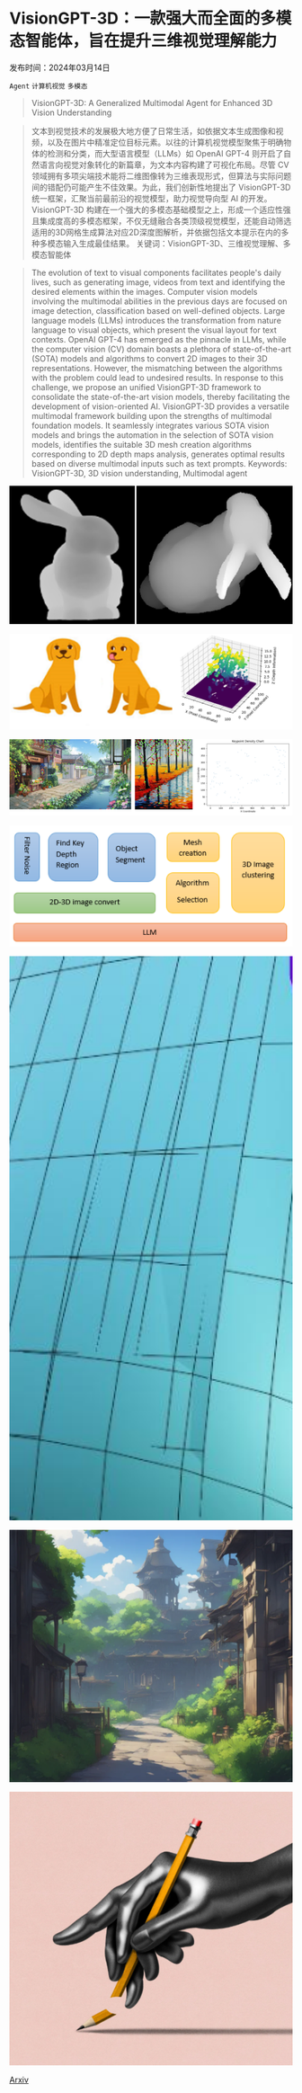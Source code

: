 # VisionGPT-3D：一款强大而全面的多模态智能体，旨在提升三维视觉理解能力

发布时间：2024年03月14日

`Agent` `计算机视觉` `多模态`

> VisionGPT-3D: A Generalized Multimodal Agent for Enhanced 3D Vision Understanding

> 文本到视觉技术的发展极大地方便了日常生活，如依据文本生成图像和视频，以及在图片中精准定位目标元素。以往的计算机视觉模型聚焦于明确物体的检测和分类，而大型语言模型（LLMs）如 OpenAI GPT-4 则开启了自然语言向视觉对象转化的新篇章，为文本内容构建了可视化布局。尽管 CV 领域拥有多项尖端技术能将二维图像转为三维表现形式，但算法与实际问题间的错配仍可能产生不佳效果。为此，我们创新性地提出了 VisionGPT-3D 统一框架，汇聚当前最前沿的视觉模型，助力视觉导向型 AI 的开发。VisionGPT-3D 构建在一个强大的多模态基础模型之上，形成一个适应性强且集成度高的多模态框架，不仅无缝融合各类顶级视觉模型，还能自动筛选适用的3D网格生成算法对应2D深度图解析，并依据包括文本提示在内的多种多模态输入生成最佳结果。  关键词：VisionGPT-3D、三维视觉理解、多模态智能体

> The evolution of text to visual components facilitates people's daily lives, such as generating image, videos from text and identifying the desired elements within the images. Computer vision models involving the multimodal abilities in the previous days are focused on image detection, classification based on well-defined objects. Large language models (LLMs) introduces the transformation from nature language to visual objects, which present the visual layout for text contexts. OpenAI GPT-4 has emerged as the pinnacle in LLMs, while the computer vision (CV) domain boasts a plethora of state-of-the-art (SOTA) models and algorithms to convert 2D images to their 3D representations. However, the mismatching between the algorithms with the problem could lead to undesired results. In response to this challenge, we propose an unified VisionGPT-3D framework to consolidate the state-of-the-art vision models, thereby facilitating the development of vision-oriented AI. VisionGPT-3D provides a versatile multimodal framework building upon the strengths of multimodal foundation models. It seamlessly integrates various SOTA vision models and brings the automation in the selection of SOTA vision models, identifies the suitable 3D mesh creation algorithms corresponding to 2D depth maps analysis, generates optimal results based on diverse multimodal inputs such as text prompts.
  Keywords: VisionGPT-3D, 3D vision understanding, Multimodal agent

![VisionGPT-3D：一款强大而全面的多模态智能体，旨在提升三维视觉理解能力](../../../paper_images/2403.09530/depth1.png)

![VisionGPT-3D：一款强大而全面的多模态智能体，旨在提升三维视觉理解能力](../../../paper_images/2403.09530/depthmap1.png)

![VisionGPT-3D：一款强大而全面的多模态智能体，旨在提升三维视觉理解能力](../../../paper_images/2403.09530/x1.png)

![VisionGPT-3D：一款强大而全面的多模态智能体，旨在提升三维视觉理解能力](../../../paper_images/2403.09530/x2.png)

![VisionGPT-3D：一款强大而全面的多模态智能体，旨在提升三维视觉理解能力](../../../paper_images/2403.09530/x4.png)

![VisionGPT-3D：一款强大而全面的多模态智能体，旨在提升三维视觉理解能力](../../../paper_images/2403.09530/x5.png)

![VisionGPT-3D：一款强大而全面的多模态智能体，旨在提升三维视觉理解能力](../../../paper_images/2403.09530/x6.png)

[Arxiv](https://arxiv.org/abs/2403.09530)